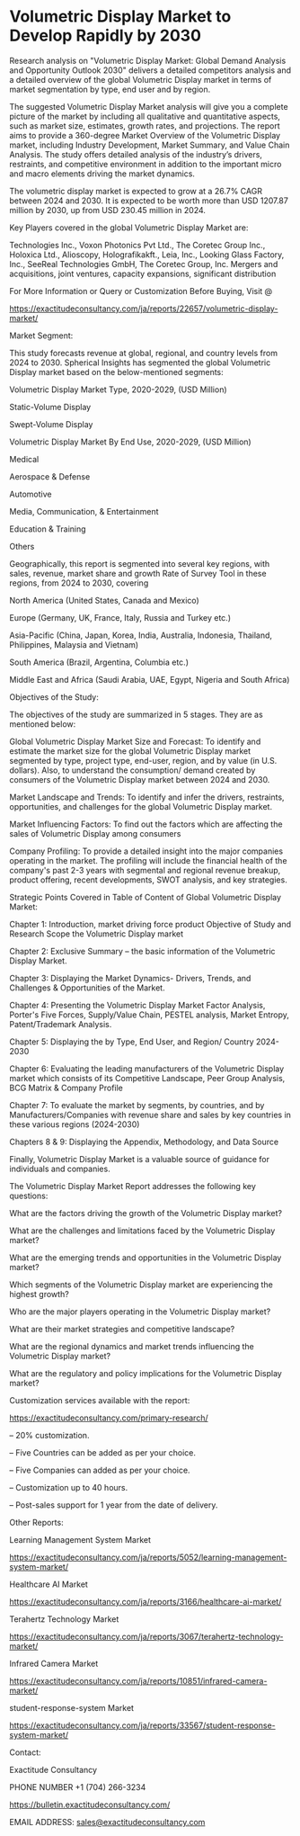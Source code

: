 # Volumetric Display Market to Develop Rapidly by 2030

Research analysis on "Volumetric Display Market: Global Demand Analysis and Opportunity Outlook 2030" delivers a detailed competitors analysis and a detailed overview of the global Volumetric Display market in terms of market segmentation by type, end user and by region.

The suggested Volumetric Display Market analysis will give you a complete picture of the market by including all qualitative and quantitative aspects, such as market size, estimates, growth rates, and projections. The report aims to provide a 360-degree Market Overview of the Volumetric Display market, including Industry Development, Market Summary, and Value Chain Analysis. The study offers detailed analysis of the industry’s drivers, restraints, and competitive environment in addition to the important micro and macro elements driving the market dynamics.

The volumetric display market is expected to grow at a 26.7% CAGR between 2024 and 2030. It is expected to be worth more than USD 1207.87 million by 2030, up from USD 230.45 million in 2024.

Key Players covered in the global Volumetric Display Market are:

Technologies Inc., Voxon Photonics Pvt Ltd., The Coretec Group Inc., Holoxica Ltd., Alioscopy, Holografikakft., Leia, Inc., Looking Glass Factory, Inc., SeeReal Technologies GmbH, The Coretec Group, Inc. Mergers and acquisitions, joint ventures, capacity expansions, significant distribution

For More Information or Query or Customization Before Buying, Visit @

https://exactitudeconsultancy.com/ja/reports/22657/volumetric-display-market/

Market Segment:

This study forecasts revenue at global, regional, and country levels from 2024 to 2030. Spherical Insights has segmented the global Volumetric Display market based on the below-mentioned segments:

Volumetric Display Market Type, 2020-2029, (USD Million)

Static-Volume Display

Swept-Volume Display

Volumetric Display Market By End Use, 2020-2029, (USD Million)

Medical

Aerospace & Defense

Automotive

Media, Communication, & Entertainment

Education & Training

Others

Geographically, this report is segmented into several key regions, with sales, revenue, market share and growth Rate of Survey Tool in these regions, from 2024 to 2030, covering

North America (United States, Canada and Mexico)

Europe (Germany, UK, France, Italy, Russia and Turkey etc.)

Asia-Pacific (China, Japan, Korea, India, Australia, Indonesia, Thailand, Philippines, Malaysia and Vietnam)

South America (Brazil, Argentina, Columbia etc.)

Middle East and Africa (Saudi Arabia, UAE, Egypt, Nigeria and South Africa)

Objectives of the Study:

The objectives of the study are summarized in 5 stages. They are as mentioned below:

Global Volumetric Display Market Size and Forecast: To identify and estimate the market size for the global Volumetric Display market segmented by type, project type, end-user, region, and by value (in U.S. dollars). Also, to understand the consumption/ demand created by consumers of the Volumetric Display market between 2024 and 2030.

Market Landscape and Trends: To identify and infer the drivers, restraints, opportunities, and challenges for the global Volumetric Display market.

Market Influencing Factors: To find out the factors which are affecting the sales of Volumetric Display among consumers

Company Profiling: To provide a detailed insight into the major companies operating in the market. The profiling will include the financial health of the company's past 2-3 years with segmental and regional revenue breakup, product offering, recent developments, SWOT analysis, and key strategies.

Strategic Points Covered in Table of Content of Global Volumetric Display Market:

Chapter 1: Introduction, market driving force product Objective of Study and Research Scope the Volumetric Display market

Chapter 2: Exclusive Summary – the basic information of the Volumetric Display Market.

Chapter 3: Displaying the Market Dynamics- Drivers, Trends, and Challenges & Opportunities of the Market.

Chapter 4: Presenting the Volumetric Display Market Factor Analysis, Porter's Five Forces, Supply/Value Chain, PESTEL analysis, Market Entropy, Patent/Trademark Analysis.

Chapter 5: Displaying the by Type, End User, and Region/ Country 2024-2030

Chapter 6: Evaluating the leading manufacturers of the Volumetric Display market which consists of its Competitive Landscape, Peer Group Analysis, BCG Matrix & Company Profile

Chapter 7: To evaluate the market by segments, by countries, and by Manufacturers/Companies with revenue share and sales by key countries in these various regions (2024-2030)

Chapters 8 & 9: Displaying the Appendix, Methodology, and Data Source

Finally, Volumetric Display Market is a valuable source of guidance for individuals and companies.

The Volumetric Display Market Report addresses the following key questions:

What are the factors driving the growth of the Volumetric Display market?

What are the challenges and limitations faced by the Volumetric Display market?

What are the emerging trends and opportunities in the Volumetric Display market?

Which segments of the Volumetric Display market are experiencing the highest growth?

Who are the major players operating in the Volumetric Display market?

What are their market strategies and competitive landscape?

What are the regional dynamics and market trends influencing the Volumetric Display market?

What are the regulatory and policy implications for the Volumetric Display market?

Customization services available with the report:

https://exactitudeconsultancy.com/primary-research/

– 20% customization.

– Five Countries can be added as per your choice.

– Five Companies can added as per your choice.

– Customization up to 40 hours.

– Post-sales support for 1 year from the date of delivery.

Other Reports:

Learning Management System Market

https://exactitudeconsultancy.com/ja/reports/5052/learning-management-system-market/

Healthcare AI Market

https://exactitudeconsultancy.com/ja/reports/3166/healthcare-ai-market/

Terahertz Technology Market

https://exactitudeconsultancy.com/ja/reports/3067/terahertz-technology-market/

Infrared Camera Market

https://exactitudeconsultancy.com/ja/reports/10851/infrared-camera-market/

student-response-system Market

https://exactitudeconsultancy.com/ja/reports/33567/student-response-system-market/

Contact:

Exactitude Consultancy

PHONE NUMBER +1 (704) 266-3234

https://bulletin.exactitudeconsultancy.com/

EMAIL ADDRESS: sales@exactitudeconsultancy.com
